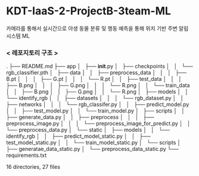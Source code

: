 # KDT-IaaS-2-ProjectB-3team-ML
카메라를 통해서  실시간으로 야생 동물 분류 및 행동 예측을 통해 위치 기반 주변 알림 시스템 ML

### < 레포지토리 구조 > 
.
├── README.md
├── app
│   ├── __init__.py
│   ├── checkpoints
│   │   └── rgb_classifier.pth
│   ├── data
│   │   ├── preprocess_data
│   │   │   ├── B.pt
│   │   │   ├── G.pt
│   │   │   └── R.pt
│   │   ├── test_data
│   │   │   ├── B.png
│   │   │   ├── G.png
│   │   │   └── R.png
│   │   └── train_data
│   │       ├── B.png
│   │       ├── G.png
│   │       └── R.png
│   ├── models
│   │   └── identify_rgb
│   │       ├── datasets
│   │       │   └── rgb_dataset.py
│   │       ├── networks
│   │       │   └── rgb_classifer.py
│   │       ├── predict_model.py
│   │       ├── test_model.py
│   │       └── train_model.py
│   ├── scripts
│   │   ├── generate_data.py
│   │   ├── preprocess
│   │   │   ├── preprocess_image.py
│   │   │   └── preprocess_image_for_predict.py
│   │   └── preprocess_data.py
│   └── static
│       ├── models
│       │   └── identify_rgb
│       │       ├── predict_model_static.py
│       │       ├── test_model_static.py
│       │       └── train_model_static.py
│       └── scripts
│           ├── generatae_data_static.py
│           └── preprocess_data_static.py
└── requirements.txt

16 directories, 27 files